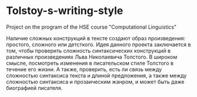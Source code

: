 # Tolstoy-s-writing-style

Project on the program of the HSE course "Computational Linguistics"

Наличие сложных конструкций в тексте создают образ произведения: простого, сложного или детсткого. 
Идея данного проекта заключается в том, чтобы проверить сложность синтаксических конструкций в различных произведениях Льва Николаевича Толстого. В широком смысле, посмотреть изменения в писательском стиле Толстого в течение его жизни. А также, проверить, есть ли связь между сложностью синтаксиса текста и длиной предложения, а также между сложностью синтаксиса и прозаическим жанром, и может быть даже биографией писателя.
